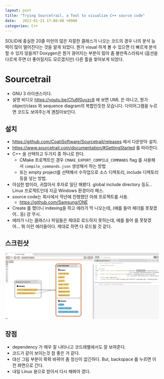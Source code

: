 ```yaml
---
layout: post
title: "Trying Sourcetrail, a Tool to visualize C++ source code"
date:   2021-01-21 17:00:00 +0900
categories: C++
---
```


SOLID에 충실한 20줄 미만의 많은 자잘한 클래스가 나오는 코드의 경우
나의 분석 능력이 많이 떨어진다는 것을 알게 되었다. 뭔가 visual 하게 볼 수 있으면 더 빠르게 분석할 수 있지 않을까? Doxygen은 뭔가 끊어지는 부분이 많아 좀 불만족스러워서 (옵션을 다르게 주면 더 좋아질지도 모르겠지만) 다른 툴을 찾아보게 되었다.

# Sourcetrail
- GNU 3 라이센스이다.
- 설명 비디오 https://youtu.be/Cfu6f0uyzc8 에 보면 UML 은 아니고, 뭔가 object/class 와 sequence diagram의 복합인듯한 모습니다. 다이어그램을 누르면 코드도 보여주는게 괜찮아보인다.

## 설치
- https://github.com/CoatiSoftware/Sourcetrail/releases 에서 다운받아 설치.
- https://www.sourcetrail.com/documentation/#GettingStarted 를 따라한다.
- C++ 을 선택하고 두가지 중 하나로 한다.
  - CMake 프로젝트인 경우 `CMAKE_EXPORT_COMPILE_COMMANDS` flag 를 사용해서 `compile_commands.json` 생성해서 하는 방법
  - 또는 empty project를 선택해서 수작업으로 소스 디렉토리, include 디렉토리 등을 넣는 방법.
- 야심한 밤이라, 귀찮아서 후자로 일단 해봤다. global include directory 등도.. Linux 프로젝트인데 지금 Windows 환경이라 패스.
- source code는 회사에서 작년에 진행했던 아래 프로젝트를 사용.
  - https://github.com/Samsung/ONE
- Create 를 했더니 indexing을 하고 에러가 막 나오는데, (예를 들어 헤더를 못찾겠어.. 등) 걍 무시.
- 에러가 나는 클래스나 파일들은 제대로 로드하지 못하는데, 예를 들어 <cassert> 를 못찾겠어... 뭐 이런 에러들이다. 제대로 하면 다 로드될 것 같다.

## 스크린샷
<img src="/public/img/img-20210121-01.png">

## 장점
- dependency 가 매우 잘 나타나고 코드레벨에서도 잘 보여준다.
- 코드가 같이 보이는것 참 좋은 거 같다.
- 대신 그림 부분이 확확 바뀌어 좀 정신이 없긴하다. But, backspace 를 누르면 이전 화면으로 간다.
- 내일 Linux 용으로 받아서 다시 해봐야 겠다.
